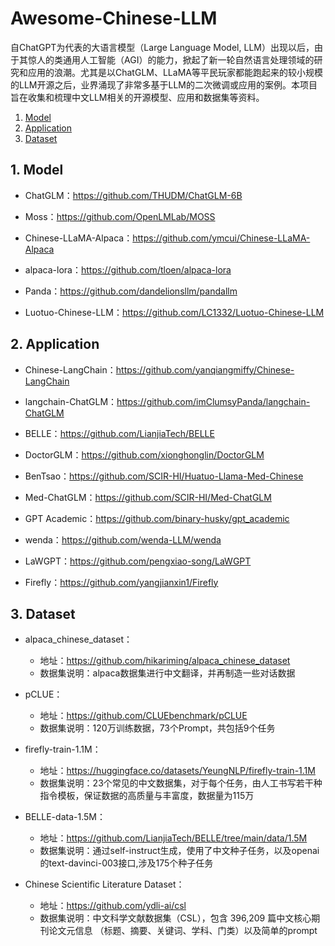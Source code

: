# Awesome-Chinese-LLM

自ChatGPT为代表的大语言模型（Large Language Model, LLM）出现以后，由于其惊人的类通用人工智能（AGI）的能力，掀起了新一轮自然语言处理领域的研究和应用的浪潮。尤其是以ChatGLM、LLaMA等平民玩家都能跑起来的较小规模的LLM开源之后，业界涌现了非常多基于LLM的二次微调或应用的案例。本项目旨在收集和梳理中文LLM相关的开源模型、应用和数据集等资料。

1. [Model](#Model)
2. [Application](#Application)
3. [Dataset](#Dataset)


##  1. <a name='Model'></a>Model

* ChatGLM：https://github.com/THUDM/ChatGLM-6B

* Moss：https://github.com/OpenLMLab/MOSS

* Chinese-LLaMA-Alpaca：https://github.com/ymcui/Chinese-LLaMA-Alpaca

* alpaca-lora：https://github.com/tloen/alpaca-lora

* Panda：https://github.com/dandelionsllm/pandallm

* Luotuo-Chinese-LLM：https://github.com/LC1332/Luotuo-Chinese-LLM


##  2. <a name='Application'></a>Application

* Chinese-LangChain：https://github.com/yanqiangmiffy/Chinese-LangChain

* langchain-ChatGLM：https://github.com/imClumsyPanda/langchain-ChatGLM

* BELLE：https://github.com/LianjiaTech/BELLE

* DoctorGLM：https://github.com/xionghonglin/DoctorGLM

* BenTsao：https://github.com/SCIR-HI/Huatuo-Llama-Med-Chinese

* Med-ChatGLM：https://github.com/SCIR-HI/Med-ChatGLM

* GPT Academic：https://github.com/binary-husky/gpt_academic

* wenda：https://github.com/wenda-LLM/wenda

* LaWGPT：https://github.com/pengxiao-song/LaWGPT

* Firefly：https://github.com/yangjianxin1/Firefly


##  3. <a name='Dataset'></a>Dataset

* alpaca_chinese_dataset：
  * 地址：https://github.com/hikariming/alpaca_chinese_dataset
  * 数据集说明：alpaca数据集进行中文翻译，并再制造一些对话数据

* pCLUE：
  * 地址：https://github.com/CLUEbenchmark/pCLUE
  * 数据集说明：120万训练数据，73个Prompt，共包括9个任务

* firefly-train-1.1M：
  * 地址：https://huggingface.co/datasets/YeungNLP/firefly-train-1.1M
  * 数据集说明：23个常见的中文数据集，对于每个任务，由人工书写若干种指令模板，保证数据的高质量与丰富度，数据量为115万

* BELLE-data-1.5M：
  * 地址：https://github.com/LianjiaTech/BELLE/tree/main/data/1.5M
  * 数据集说明：通过self-instruct生成，使用了中文种子任务，以及openai的text-davinci-003接口,涉及175个种子任务

* Chinese Scientific Literature Dataset：
  * 地址：https://github.com/ydli-ai/csl
  * 数据集说明：中文科学文献数据集（CSL），包含 396,209 篇中文核心期刊论文元信息 （标题、摘要、关键词、学科、门类）以及简单的prompt


